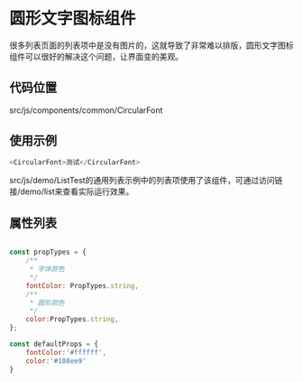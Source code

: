 # 圆形文字图标组件

很多列表页面的列表项中是没有图片的，这就导致了非常难以排版，圆形文字图标组件可以很好的解决这个问题，让界面变的美观。


## 代码位置

src/js/components/common/CircularFont

## 使用示例

```js
<CircularFont>测试</CircularFont>
```
src/js/demo/ListTest的通用列表示例中的列表项使用了该组件，可通过访问链接/demo/list来查看实际运行效果。

## 属性列表

```js

const propTypes = {
    /**
     * 字体颜色
     */
    fontColor: PropTypes.string,
    /**
     * 圆形颜色
     */
    color:PropTypes.string,
};

const defaultProps = {
    fontColor:'#ffffff',
    color:'#108ee9'
}

```
